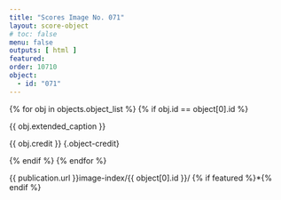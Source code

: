 ```yaml
---
title: "Scores Image No. 071"
layout: score-object
# toc: false
menu: false
outputs: [ html ]
featured: 
order: 10710
object:
  - id: "071"
---
```


{% for obj in objects.object_list %}
{% if obj.id == object[0].id %}

{{ obj.extended_caption }}

{{ obj.credit }} {.object-credit}

{% endif %}
{% endfor %}

<div class="object-credit object-url is-print-only">

{{ publication.url }}image-index/{{ object[0].id }}/ {% if featured %}*{% endif %}

</div>
